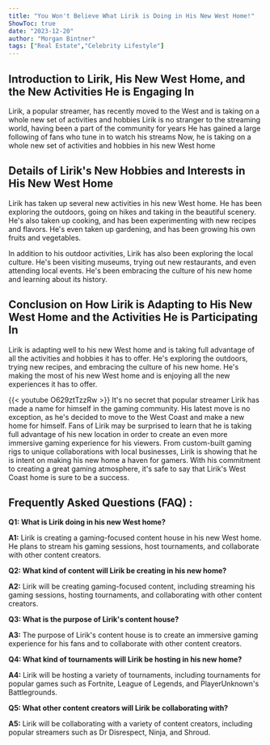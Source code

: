 ```yaml
---
title: "You Won't Believe What Lirik is Doing in His New West Home!"
ShowToc: true 
date: "2023-12-20"
author: "Morgan Bintner" 
tags: ["Real Estate","Celebrity Lifestyle"]
---
```

## Introduction to Lirik, His New West Home, and the New Activities He is Engaging In

Lirik, a popular streamer, has recently moved to the West and is taking on a whole new set of activities and hobbies Lirik is no stranger to the streaming world, having been a part of the community for years He has gained a large following of fans who tune in to watch his streams Now, he is taking on a whole new set of activities and hobbies in his new West home

## Details of Lirik's New Hobbies and Interests in His New West Home

Lirik has taken up several new activities in his new West home. He has been exploring the outdoors, going on hikes and taking in the beautiful scenery. He's also taken up cooking, and has been experimenting with new recipes and flavors. He's even taken up gardening, and has been growing his own fruits and vegetables.

In addition to his outdoor activities, Lirik has also been exploring the local culture. He's been visiting museums, trying out new restaurants, and even attending local events. He's been embracing the culture of his new home and learning about its history.

## Conclusion on How Lirik is Adapting to His New West Home and the Activities He is Participating In

Lirik is adapting well to his new West home and is taking full advantage of all the activities and hobbies it has to offer. He's exploring the outdoors, trying new recipes, and embracing the culture of his new home. He's making the most of his new West home and is enjoying all the new experiences it has to offer.

{{< youtube O629ztTzzRw >}} 
It's no secret that popular streamer Lirik has made a name for himself in the gaming community. His latest move is no exception, as he's decided to move to the West Coast and make a new home for himself. Fans of Lirik may be surprised to learn that he is taking full advantage of his new location in order to create an even more immersive gaming experience for his viewers. From custom-built gaming rigs to unique collaborations with local businesses, Lirik is showing that he is intent on making his new home a haven for gamers. With his commitment to creating a great gaming atmosphere, it's safe to say that Lirik's West Coast home is sure to be a success.

## Frequently Asked Questions (FAQ) :
**Q1: What is Lirik doing in his new West home?**

**A1:** Lirik is creating a gaming-focused content house in his new West home. He plans to stream his gaming sessions, host tournaments, and collaborate with other content creators.

**Q2: What kind of content will Lirik be creating in his new home?**

**A2:** Lirik will be creating gaming-focused content, including streaming his gaming sessions, hosting tournaments, and collaborating with other content creators.

**Q3: What is the purpose of Lirik's content house?**

**A3:** The purpose of Lirik's content house is to create an immersive gaming experience for his fans and to collaborate with other content creators.

**Q4: What kind of tournaments will Lirik be hosting in his new home?**

**A4:** Lirik will be hosting a variety of tournaments, including tournaments for popular games such as Fortnite, League of Legends, and PlayerUnknown's Battlegrounds.

**Q5: What other content creators will Lirik be collaborating with?**

**A5:** Lirik will be collaborating with a variety of content creators, including popular streamers such as Dr Disrespect, Ninja, and Shroud.



